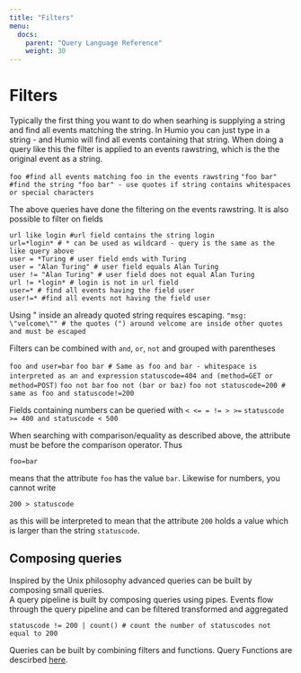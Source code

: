 ```yaml
---
title: "Filters"
menu:
  docs:
    parent: "Query Language Reference"
    weight: 30
---
```


# Filters

Typically the first thing you want to do when searhing is supplying a string and find all events matching the string.
In Humio you can just type in a string - and Humio will find all events containing that string.
When doing a query like this the filter is applied to an events rawstring, which is the the original event as a string.


`foo #find all events matching foo in the events rawstring`
`"foo bar" #find the string "foo bar" - use quotes if string contains whitespaces or special characters`

The above queries have done the filtering on the events rawstring. It is also possible to filter on fields

`url like login #url field contains the string login`  
`url=*login* # * can be used as wildcard - query is the same as the like query above`  
`user = *Turing # user field ends with Turing`  
`user = "Alan Turing" # user field equals Alan Turing`  
`user != "Alan Turing" # user field does not equal Alan Turing`    
`url != *login* # login is not in url field`  
`user=* # find all events having the field user`  
`user!=* #find all events not having the field user`  

Using " inside an already quoted string requires escaping.
`"msg: \"velcome\"" # the quotes (") around velcome are inside other quotes and must be escaped`


Filters can be combined with `and`, `or`, `not` and grouped with parentheses

`foo and user=bar`
`foo bar # Same as foo and bar - whitespace is interpreted as an and expression`
`statuscode=404 and (method=GET or method=POST)`
`foo not bar`
`foo not (bar or baz)`
`foo not statuscode=200 # same as foo and statuscode!=200`


Fields containing numbers can be queried with `< <= = != > >=`
`statuscode >= 400 and statuscode < 500`

When searching with comparison/equality as described above, the
attribute must be before the comparison operator.  Thus

`foo=bar`

means that the attribute `foo` has the value `bar`.  Likewise for numbers,
you cannot write

`200 > statuscode`

as this will be interpreted to mean that the attribute `200` holds a value
which is larger than the string `statuscode`.

## Composing queries

Inspired by the Unix philosophy advanced queries can be built by composing small queries.  
A query pipeline is built by composing queries using pipes.
Events flow through the query pipeline and can be filtered transformed and aggregated

`statuscode != 200 | count() # count the number of statuscodes not equal to 200`


Queries can be built by combining filters and functions. Query Functions are descirbed [here](query-functions.md).  
